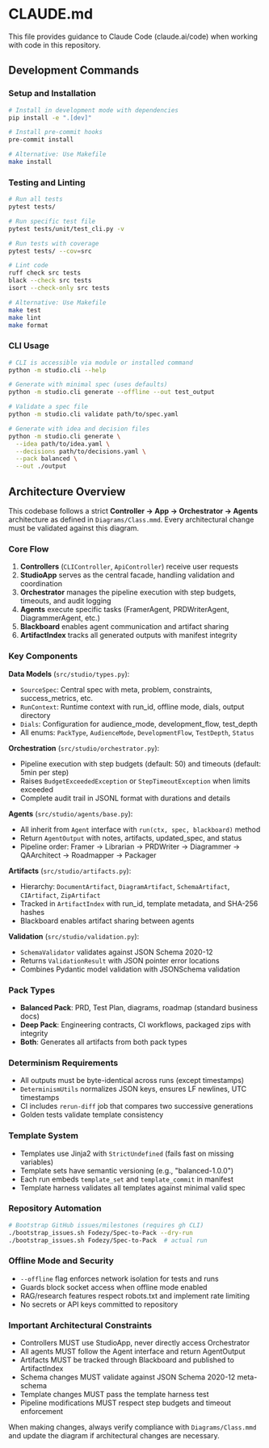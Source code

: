 # CLAUDE.md

This file provides guidance to Claude Code (claude.ai/code) when working with code in this repository.

## Development Commands

### Setup and Installation
```bash
# Install in development mode with dependencies
pip install -e ".[dev]"

# Install pre-commit hooks
pre-commit install

# Alternative: Use Makefile
make install
```

### Testing and Linting
```bash
# Run all tests
pytest tests/

# Run specific test file
pytest tests/unit/test_cli.py -v

# Run tests with coverage
pytest tests/ --cov=src

# Lint code
ruff check src tests
black --check src tests
isort --check-only src tests

# Alternative: Use Makefile
make test
make lint
make format
```

### CLI Usage
```bash
# CLI is accessible via module or installed command
python -m studio.cli --help

# Generate with minimal spec (uses defaults)
python -m studio.cli generate --offline --out test_output

# Validate a spec file
python -m studio.cli validate path/to/spec.yaml

# Generate with idea and decision files
python -m studio.cli generate \
  --idea path/to/idea.yaml \
  --decisions path/to/decisions.yaml \
  --pack balanced \
  --out ./output
```

## Architecture Overview

This codebase follows a strict **Controller → App → Orchestrator → Agents** architecture as defined in `Diagrams/Class.mmd`. Every architectural change must be validated against this diagram.

### Core Flow
1. **Controllers** (`CLIController`, `ApiController`) receive user requests
2. **StudioApp** serves as the central facade, handling validation and coordination
3. **Orchestrator** manages the pipeline execution with step budgets, timeouts, and audit logging
4. **Agents** execute specific tasks (FramerAgent, PRDWriterAgent, DiagrammerAgent, etc.)
5. **Blackboard** enables agent communication and artifact sharing
6. **ArtifactIndex** tracks all generated outputs with manifest integrity

### Key Components

**Data Models** (`src/studio/types.py`):
- `SourceSpec`: Central spec with meta, problem, constraints, success_metrics, etc.
- `RunContext`: Runtime context with run_id, offline mode, dials, output directory
- `Dials`: Configuration for audience_mode, development_flow, test_depth
- All enums: `PackType`, `AudienceMode`, `DevelopmentFlow`, `TestDepth`, `Status`

**Orchestration** (`src/studio/orchestrator.py`):
- Pipeline execution with step budgets (default: 50) and timeouts (default: 5min per step)
- Raises `BudgetExceededException` or `StepTimeoutException` when limits exceeded
- Complete audit trail in JSONL format with durations and details

**Agents** (`src/studio/agents/base.py`):
- All inherit from `Agent` interface with `run(ctx, spec, blackboard)` method
- Return `AgentOutput` with notes, artifacts, updated_spec, and status
- Pipeline order: Framer → Librarian → PRDWriter → Diagrammer → QAArchitect → Roadmapper → Packager

**Artifacts** (`src/studio/artifacts.py`):
- Hierarchy: `DocumentArtifact`, `DiagramArtifact`, `SchemaArtifact`, `CIArtifact`, `ZipArtifact`
- Tracked in `ArtifactIndex` with run_id, template metadata, and SHA-256 hashes
- Blackboard enables artifact sharing between agents

**Validation** (`src/studio/validation.py`):
- `SchemaValidator` validates against JSON Schema 2020-12
- Returns `ValidationResult` with JSON pointer error locations
- Combines Pydantic model validation with JSONSchema validation

### Pack Types
- **Balanced Pack**: PRD, Test Plan, diagrams, roadmap (standard business docs)
- **Deep Pack**: Engineering contracts, CI workflows, packaged zips with integrity
- **Both**: Generates all artifacts from both pack types

### Determinism Requirements
- All outputs must be byte-identical across runs (except timestamps)
- `DeterminismUtils` normalizes JSON keys, ensures LF newlines, UTC timestamps
- CI includes `rerun-diff` job that compares two successive generations
- Golden tests validate template consistency

### Template System
- Templates use Jinja2 with `StrictUndefined` (fails fast on missing variables)
- Template sets have semantic versioning (e.g., "balanced-1.0.0")
- Each run embeds `template_set` and `template_commit` in manifest
- Template harness validates all templates against minimal valid spec

### Repository Automation
```bash
# Bootstrap GitHub issues/milestones (requires gh CLI)
./bootstrap_issues.sh Fodezy/Spec-to-Pack --dry-run
./bootstrap_issues.sh Fodezy/Spec-to-Pack  # actual run
```

### Offline Mode and Security
- `--offline` flag enforces network isolation for tests and runs
- Guards block socket access when offline mode enabled
- RAG/research features respect robots.txt and implement rate limiting
- No secrets or API keys committed to repository

### Important Architectural Constraints
- Controllers MUST use StudioApp, never directly access Orchestrator
- All agents MUST follow the Agent interface and return AgentOutput
- Artifacts MUST be tracked through Blackboard and published to ArtifactIndex  
- Schema changes MUST validate against JSON Schema 2020-12 meta-schema
- Template changes MUST pass the template harness test
- Pipeline modifications MUST respect step budgets and timeout enforcement

When making changes, always verify compliance with `Diagrams/Class.mmd` and update the diagram if architectural changes are necessary.
